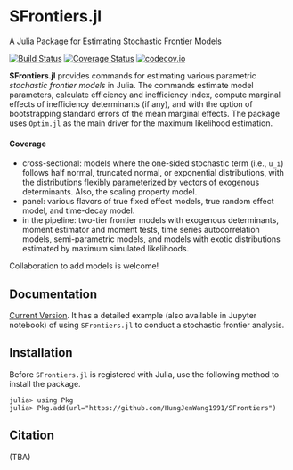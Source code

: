 # SFrontiers.jl
A Julia Package for Estimating Stochastic Frontier Models

[![Build Status](https://app.travis-ci.com/HungJenWang1991/SFrontiers.jl.svg?branch=main)](https://travis-ci.com/HungJenWang1991/SFrontiers.jl)
[![Coverage Status](https://coveralls.io/repos/github/HungJenWang1991/SFrontiers.jl/badge.svg?branch=main)](https://coveralls.io/github/HungJenWang1991/SFrontiers.jl?branch=main)
[![codecov.io](https://codecov.io/github/HungJenWang1991/SFrontiers.jl/coverage.svg?branch=main)](https://codecov.io/github/HungJenWang1991/SFrontiers.jl?branch=main)


__SFrontiers.jl__ provides commands for estimating various parametric _stochastic frontier models_ in Julia. The commands estimate model parameters, calculate efficiency and inefficiency index, compute marginal effects of inefficiency determinants (if any), and with the option of bootstrapping standard errors of the mean marginal effects. The package uses `Optim.jl` as the main driver for the maximum likelihood estimation.

#### Coverage
* cross-sectional: models where the one-sided stochastic term (i.e., ``u_i``) follows half normal, truncated normal, or exponential distributions, with the distributions flexibly parameterized by vectors of exogenous determinants. Also, the scaling property model. 
* panel: various flavors of true fixed effect models, true random effect model, and time-decay model.
* in the pipeline: two-tier frontier models with exogenous determinants, moment estimator and moment tests, time series autocorrelation models, semi-parametric models, and models with exotic distributions estimated by maximum simulated likelihoods.

Collaboration to add models is welcome!


## Documentation

[Current Version](https://hungjenwang1991.github.io/SFrontiers.jl/). It has a detailed example (also available in Jupyter notebook) of using `SFrontiers.jl` to conduct a stochastic frontier analysis.

## Installation

Before `SFrontiers.jl` is registered with Julia, use the following method to install the package.

    julia> using Pkg
    julia> Pkg.add(url="https://github.com/HungJenWang1991/SFrontiers")

## Citation

(TBA)
